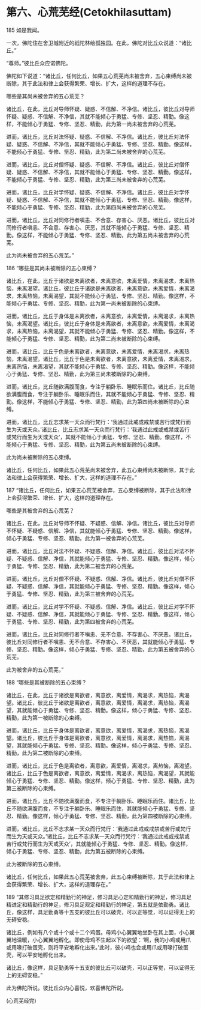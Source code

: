 # 第六、心荒芜经(Cetokhilasuttam)

185 如是我闻。

一次，佛陀住在舍卫城附近的祇陀林给孤独园。在此，佛陀对比丘众说道：“诸比丘。”

“尊师。”彼比丘众应诺佛陀。

佛陀如下说道：“诸比丘，任何比丘，如果五心荒芜尚未被舍弃，五心束缚尚未被断除，其于此法和律上会获得繁荣、增长、扩大，这样的道理不存在。

哪些是其尚未被舍弃的五心荒芜？

诸比丘，在此，比丘对导师怀疑、疑惑、不信解、不净信。诸比丘，彼比丘对导师怀疑、疑惑、不信解、不净信，其就不能倾心于勇猛、专修、坚忍、精勤。像这样，不能倾心于勇猛、专修、坚忍、精勤，此为第一尚未被舍弃的心荒芜。

进而，诸比丘，比丘对法怀疑、疑惑、不信解、不净信。诸比丘，彼比丘对法怀疑、疑惑、不信解、不净信，其就不能倾心于勇猛、专修、坚忍、精勤。像这样，不能倾心于勇猛、专修、坚忍、精勤，此为第二尚未被舍弃的心荒芜。

进而，诸比丘，比丘对僧怀疑、疑惑、不信解、不净信。诸比丘，彼比丘对僧怀疑、疑惑、不信解、不净信，其就不能倾心于勇猛、专修、坚忍、精勤。像这样，不能倾心于勇猛、专修、坚忍、精勤，此为第三尚未被舍弃的心荒芜。

进而，诸比丘，比丘对学怀疑、疑惑、不信解、不净信。诸比丘，彼比丘对学怀疑、疑惑、不信解、不净信，其就不能倾心于勇猛、专修、坚忍、精勤。像这样，不能倾心于勇猛、专修、坚忍、精勤，此为第四尚未被舍弃的心荒芜。

进而，诸比丘，比丘对同修行者嗔恚、不合意、存害心、厌恶。诸比丘，彼比丘对同修行者嗔恚、不合意、存害心、厌恶，其就不能倾心于勇猛、专修、坚忍、精勤。像这样，不能倾心于勇猛、专修、坚忍、精勤，此为第五尚未被舍弃的心荒芜。

此为尚未被舍弃的五心荒芜。”

186 “哪些是其尚未被断除的五心束缚？

诸比丘，在此，比丘于诸欲是未离欲者，未离意欲，未离爱情，未离渴求，未离热恼，未离渴望。诸比丘，彼比丘于诸欲是未离欲者，未离意欲，未离爱情，未离渴求，未离热恼，未离渴望，其就不能倾心于勇猛、专修、坚忍、精勤。像这样，不能倾心于勇猛、专修、坚忍、精勤，此为第一尚未被断除的心束缚。

进而，诸比丘，比丘于身体是未离欲者，未离意欲，未离爱情，未离渴求，未离热恼，未离渴望。诸比丘，彼比丘于身体是未离欲者，未离意欲，未离爱情，未离渴求，未离热恼，未离渴望，其就不能倾心于勇猛、专修、坚忍、精勤。像这样，不能倾心于勇猛、专修、坚忍、精勤，此为第二尚未被断除的心束缚。

进而，诸比丘，比丘于色是未离欲者，未离意欲，未离爱情，未离渴求，未离热恼，未离渴望。诸比丘，比丘于色是未离欲者，未离意欲，未离爱情，未离渴求，未离热恼，未离渴望，其就不能倾心于勇猛、专修、坚忍、精勤。像这样，不能倾心于勇猛、专修、坚忍、精勤，此为第三尚未被断除的心束缚。

进而，诸比丘，比丘随欲满腹而食，专注于躺卧乐、睡眠乐而住。诸比丘，比丘随欲满腹而食，专注于躺卧乐、睡眠乐而住，其就不能倾心于勇猛、专修、坚忍、精勤。像这样，不能倾心于勇猛、专修、坚忍、精勤，此为第四尚未被断除的心束缚。

进而，诸比丘，比丘志求某一天众而行梵行：‘我通过此戒或戒禁或苦行或梵行而生为天或天众。’诸比丘，比丘志求某一天众而行梵行：‘我通过此戒或戒禁或苦行或梵行而生为天或天众’，其就不能倾心于勇猛、专修、坚忍、精勤。像这样，不能倾心于勇猛、专修、坚忍、精勤，此为第五尚未被断除的心束缚。

此为尚未被断除的五心束缚。

诸比丘，任何比丘，如果此五心荒芜尚未被舍弃，此五心束缚尚未被断除，其于此法和律上会获得繁荣、增长、扩大，这样的道理不存在。”

187 “诸比丘，任何比丘，如果五心荒芜被舍弃，五心束缚被断除，其于此法和律上会获得繁荣、增长、扩大，这样的道理存在。

哪些是其被舍弃的五心荒芜？

诸比丘，在此，比丘对导师不怀疑、不疑惑、信解、净信。诸比丘，彼比丘对导师不怀疑、不疑惑、信解、净信，其就能倾心于勇猛、专修、坚忍、精勤。像这样，倾心于勇猛、专修、坚忍、精勤，此为第一被舍弃的心荒芜。

进而，诸比丘，比丘对法不怀疑、不疑惑、信解、净信。诸比丘，彼比丘对法不怀疑、不疑惑、信解、净信，其就能倾心于勇猛、专修、坚忍、精勤。像这样，倾心于勇猛、专修、坚忍、精勤，此为第二被舍弃的心荒芜。

进而，诸比丘，比丘对僧不怀疑、不疑惑、信解、净信。诸比丘，彼比丘对僧不怀疑、不疑惑、信解、净信，其就能倾心于勇猛、专修、坚忍、精勤。像这样，倾心于勇猛、专修、坚忍、精勤，此为第三被舍弃的心荒芜。

进而，诸比丘，比丘对学不怀疑、不疑惑、信解、净信。诸比丘，彼比丘对学不怀疑、不疑惑、信解、净信，其就能倾心于勇猛、专修、坚忍、精勤。像这样，倾心于勇猛、专修、坚忍、精勤，此为第四被舍弃的心荒芜。

进而，诸比丘，比丘对同修行者不嗔恚、无不合意、不存害心、不厌恶。诸比丘，彼比丘对同修行者不嗔恚、无不合意、不存害心、不厌恶，其就能倾心于勇猛、专修、坚忍、精勤。像这样，倾心于勇猛、专修、坚忍、精勤，此为第五被舍弃的心荒芜。

此为被舍弃的五心荒芜，”

188 “哪些是其被断除的五心束缚？

诸比丘，在此，比丘于诸欲是离欲者，离意欲，离爱情，离渴求，离热恼，离渴望。诸比丘，彼比丘于诸欲是离欲者，离意欲，离爱情，离渴求，离热恼，离渴望，其就能倾心于勇猛、专修、坚忍、精勤。像这样，倾心于勇猛、专修、坚忍、精勤，此为第一被断除的心束缚。

进而，诸比丘，比丘于身体是离欲者，离意欲，离爱情，离渴求，离热恼，离渴望。诸比丘，彼比丘于身体是离欲者，离意欲，离爱情，离渴求，离热恼，离渴望，其就能倾心于勇猛、专修、坚忍、精勤。像这样，倾心于勇猛、专修、坚忍、精勤，此为第二被断除的心束缚。

进而，诸比丘，比丘于色是离欲者，离意欲，离爱情，离渴求，离热恼，离渴望。诸比丘，比丘于色是离欲者，离意欲，离爱情，离渴求，离热恼，离渴望，其就能倾心于勇猛、专修、坚忍、精勤。像这样，倾心于勇猛、专修、坚忍、精勤，此为第三被断除的心束缚。

进而，诸比丘，比丘不随欲满腹而食，不专注于躺卧乐、睡眠乐而住。诸比丘，比丘不随欲满腹而食，不专注于躺卧乐、睡眠乐而住，其就能倾心于勇猛、专修、坚忍、精勤。像这样，倾心于勇猛、专修、坚忍、精勤，此为第四被断除的心束缚。

进而，诸比丘，比丘不志求某一天众而行梵行：‘我通过此戒或戒禁或苦行或梵行而生为天或天众。’诸比丘，比丘不志求某一天众而行梵行：‘我通过此戒或戒禁或苦行或梵行而生为天或天众’，其就能倾心于勇猛、专修、坚忍、精勤。像这样，倾心于勇猛、专修、坚忍、精勤，此为第五被断除的心束缚。

此为被断除的五心束缚。

诸比丘，任何比丘，如果此五心荒芜被舍弃，此五心束缚被断除，其于此法和律上会获得繁荣、增长、扩大，这样的道理存在。”

189 “其修习具足欲定和精勤行的神足，修习具足心定和精勤行的神足，修习具足精进定和精勤行的神足，修习具足观定和精勤行的神足，第五就是依勤勇。诸比丘，像这样，具足勤勇等十五支的彼比丘可以破壳，可以正等觉，可以证得无上的无碍安稳。

诸比丘，例如有八个或十个或十二个鸡蛋。母鸡小心翼翼地坐卧在其上面，小心翼翼地温暖，小心翼翼地孵化。即使母鸡不生起以下的欲望：‘啊，我的小鸡或用爪或用喙打破蛋壳，则将平安地孵化出来。’此时，彼小鸡也会或用爪或用喙打破蛋壳，可以平安地孵化出来。

诸比丘，像这样，具足勤勇等十五支的彼比丘可以破壳，可以正等觉，可以证得无上的无碍安稳。”

此为佛陀所说。彼比丘众内心喜悦，欢喜佛陀所说。

(心荒芜经完)
